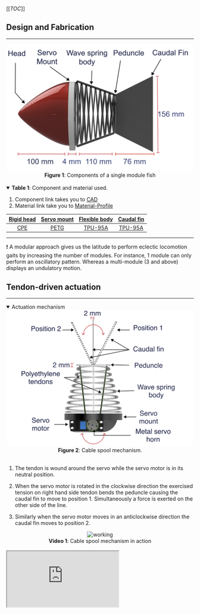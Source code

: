 [[_TOC_]]
## Design and Fabrication

---

<div align="center">
<img src="Images/side.PNG" alt="Parts" width="500"/>
</div>

<div align="center"> <b>Figure 1</b>: Components of a single module fish </div><br>

<details open>
    <summary><b>Table 1</b>: Component and material used.</summary>
    <ol>
        <li>Component link takes you to <a href="https://gitlab.com/mikhaildasilva/fish/-/tree/main/CAD">CAD</a></li>
        <li>Material link take you to <a href="https://gitlab.com/mikhaildasilva/fish/-/tree/main/Additive%20Manufacturing/Material-Profile">Material-Profile</a></li>
    </ol>
</details>

|   [Rigid head](https://gitlab.com/mikhaildasilva/fish/-/tree/main/CAD/Head)  |   [Servo mount](https://gitlab.com/mikhaildasilva/fish/-/tree/main/CAD/Servo-Mount) | [Flexible body](https://gitlab.com/mikhaildasilva/fish/-/tree/main/CAD/Body) | [Caudal fin](https://gitlab.com/mikhaildasilva/fish/-/tree/main/CAD/Caudal-Fin) |
| :---:         | :---:         | :---:         |:---:      |
|[CPE](https://gitlab.com/mikhaildasilva/fish/-/tree/main/Additive%20Manufacturing/Material-Profile/CPE)        | [PETG](https://gitlab.com/mikhaildasilva/fish/-/tree/main/Additive%20Manufacturing/Material-Profile/PETG)      |  [TPU-95A](https://gitlab.com/mikhaildasilva/fish/-/tree/main/Additive%20Manufacturing/Material-Profile/TPU)      |[TPU-95A](https://gitlab.com/mikhaildasilva/fish/-/tree/main/Additive%20Manufacturing/Material-Profile/TPU)    |

---

:exclamation: A modular approach gives us the latitude to perform eclectic locomotion gaits by increasing the number of modules. For instance, 1 module can only perform an oscillatory pattern. Whereas a multi-module (3 and above) displays an undulatory motion. 

## Tendon-driven actuation 

---

<details open>
<summary>Actuation mechanism</summary>
<div align="center">
    <img src="Images/cable.PNG" alt="Actuation" width="500"/>
    </div>
</details>

<div align="center"> <b>Figure 2</b>: Cable spool mechanism. </div><br>

1. The tendon is wound around the servo while the servo motor is in its neutral position. 

2. When the servo motor is rotated in the clockwise direction the exercised tension on right hand side tendon bends the peduncle causing the caudal fin to move to position 1. Simultaneously a force is exerted on the other side of the line. 

3. Similarly when the servo motor moves in an anticlockwise direction the caudal fin moves to position  2.

<div align="center">
<img src="Images/working.mp4" alt="working"> </img>
</div>
<div align="center"> <b>Video 1</b>: Cable spool mechanism in action</div><br>

<div style="center"><iframe src="https://player.vimeo.com/video/795956561?h=c95f07c055&amp;badge=0&amp;autopause=0&amp;player_id=0&amp;app_id=58479" alt="Single Module Fish"></iframe></div><script src="https://player.vimeo.com/api/player.js"></script>
